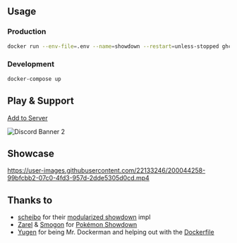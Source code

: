 ## Usage

### Production

```bash
docker run --env-file=.env --name=showdown --restart=unless-stopped ghcr.io/castdrian/showdown:main
```

### Development

```bash
docker-compose up
```

## Play & Support

[Add to Server](https://discord.pkmn.dev)

![Discord Banner 2](https://discord.com/api/guilds/1038073397755781160/widget.png?style=banner2)

## Showcase

<https://user-images.githubusercontent.com/22133246/200044258-99bfcbb2-07c0-4fd3-957d-2dde5305d0cd.mp4>

## Thanks to

- [scheibo](https://github.com/scheibo) for their [modularized showdown](https://github.com/pkmn/ps) impl
- [Zarel](https://github.com/Zarel) & [Smogon](https://www.smogon.com) for [Pokémon Showdown](https://play.pokemonshowdown.com)
- [Yugen](https://github.com/jurienhamaker) for being Mr. Dockerman and helping out with the [Dockerfile](https://github.com/castdrian/showdown/blob/main/Dockerfile)

